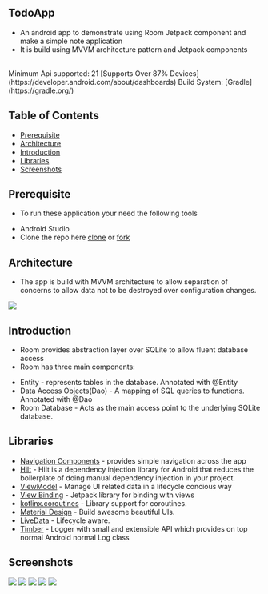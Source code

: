 ## TodoApp
- An android app to demonstrate using Room Jetpack component and make a simple note application
- It is build using MVVM architecture pattern and Jetpack components

</br>
Minimum Api supported: 21 [Supports Over 87% Devices](https://developer.android.com/about/dashboards)
Build System: [Gradle](https://gradle.org/)

## Table of Contents
- [Prerequisite](#prerequisite)
- [Architecture](#architecture)
- [Introduction](#introduction)
- [Libraries](#libraries)
- [Screenshots](#screenshots)

## Prerequisite
- To run these application your need the following tools
* Android Studio
* Clone the repo here [clone](https://github.com/Alex-mumo/TodoApp.git) or [fork]()

## Architecture
- The app is build with MVVM architecture to allow separation of concerns to allow data not to be destroyed over configuration changes.
<img src="assets/architecture.png">

## Introduction
- Room provides abstraction layer over SQLite to allow fluent database access
- Room has three main components:
*  Entity - represents tables in the database. Annotated with @Entity
*  Data Access Objects(Dao) - A mapping of SQL queries to functions. Annotated with @Dao
*  Room Database - Acts as the main access point to the underlying SQLite database.

## Libraries
* [Navigation Components](https://developer.android.com/guide/navigation/navigation-getting-started) - provides simple navigation across the app 
* [Hilt](https://developer.android.com/training/dependency-injection/hilt-android) - Hilt is a dependency injection library for Android that reduces the boilerplate of doing manual dependency injection in your project.
* [ViewModel](https://developer.android.com/topic/libraries/architecture/viewmodel) - Manage UI related data in a lifecycle concious way
* [View Binding](https://developer.android.com/topic/libraries/data-binding) - Jetpack library for binding with views
* [kotlinx.coroutines](https://github.com/Kotlin/kotlinx.coroutines) - Library support for coroutines.
* [Material Design](https://material.io/develop/android/docs/getting-started/) - Build awesome beautiful UIs.
* [LiveData](https://developer.android.com/topic/libraries/architecture/livedata) - Lifecycle aware.
* [Timber](https://jakewharton.github.io/timber/docs/5.x/) - Logger with small and extensible API which provides on top normal Android normal Log class
## Screenshots
<img src="assets/save.png">
<img src="assets/delete.png">
<img src="assets/update.png">
<img src="assets/all.png">
<img src="assets/empy.png">

